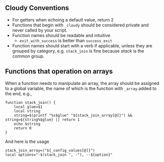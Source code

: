 ## Cloudy Conventions

* For getters when echoing a default value, return 2
* Functions that begin with `_cloudy` should be considered private and never called by your script.
* Function names should be readable and intuitive
    * `exit_with_success` is better than `success_exit`
* Function names should start with a verb if applicable, unless they are grouped by category, e.g. `stack_join` is fine because _stack_ is the common group.

## Functions that operation on arrays

When a function needs to manipulate an array, the array should be assigned to a global variable, the name of which is the function with `_array` added to the end, e.g., 

    function stack_join() {
        local glue=$1
        local string
        string=$(printf "%s$glue" "${stack_join_array[@]}") && string=${string%$glue} || return 1
        echo $string
        return 0
    }
    
And here is the usage

    stack_join_array=("${_config_values[@]}")
    local options="-$(stack_join ", -"), --${option}"    
